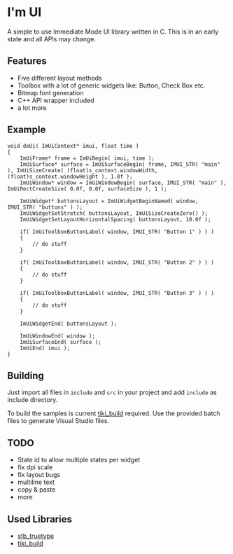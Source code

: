 # I'm UI

A simple to use Immediate Mode UI library written in C. This is in an early state and all APIs may change.

## Features

- Five different layout methods
- Toolbox with a lot of generic widgets like: Button, Check Box etc.
- Bitmap font generation
- C++ API wrapper included
- a lot more

## Example

```
void doUi( ImUiContext* imui, float time )
{
	ImUiFrame* frame = ImUiBegin( imui, time );
	ImUiSurface* surface = ImUiSurfaceBegin( frame, IMUI_STR( "main" ), ImUiSizeCreate( (float)s_context.windowWidth, (float)s_context.windowHeight ), 1.0f );
	ImUiWindow* window = ImUiWindowBegin( surface, IMUI_STR( "main" ), ImUiRectCreateSize( 0.0f, 0.0f, surfaceSize ), 1 );

	ImUiWidget* buttonsLayout = ImUiWidgetBeginNamed( window, IMUI_STR( "buttons" ) );
	ImUiWidgetSetStretch( buttonsLayout, ImUiSizeCreateZero() );
	ImUiWidgetSetLayoutHorizontalSpacing( buttonsLayout, 10.0f );

	if( ImUiToolboxButtonLabel( window, IMUI_STR( "Button 1" ) ) )
	{
		// do stuff
	}

	if( ImUiToolboxButtonLabel( window, IMUI_STR( "Button 2" ) ) )
	{
		// do stuff
	}

	if( ImUiToolboxButtonLabel( window, IMUI_STR( "Button 3" ) ) )
	{
		// do stuff
	}

	ImUiWidgetEnd( buttonsLayout );
	
	ImUiWindowEnd( window );
	ImUiSurfaceEnd( surface );
	ImUiEnd( imui );	
}
```

## Building

Just import all files in `include` and `src` in your project and add `include` as include directory.

To build the samples is current [tiki_build](https://github.com/IreNox/tiki_build) required. Use the provided batch files to generate Visual Studio files. 

## TODO

- State id to allow multiple states per widget
- fix dpi scale
- fix layout bugs
- multiline text
- copy & paste
- more

## Used Libraries

- [stb_truetype](https://github.com/nothings/stb)
- [tiki_build](https://github.com/IreNox/tiki_build)
